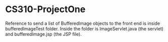 # CS310-ProjectOne

Reference to send a list of BufferedImage objects to the front end is inside bufferedImageTest folder. Inside the folder is ImageServlet.java (the servlet) and bufferedImage.jsp (the JSP file).
